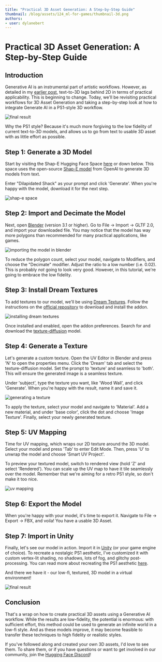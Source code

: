 ```yaml
---
title: "Practical 3D Asset Generation: A Step-by-Step Guide"
thumbnail: /blog/assets/124_ml-for-games/thumbnail-3d.png
authors:
- user: dylanebert
---
```


<h1>Practical 3D Asset Generation: A Step-by-Step Guide</h1>

<!-- {blog_metadata} -->
<!-- {authors} -->

## Introduction

Generative AI is an instrumental part of artistic workflows. However, as detailed in my [earlier post](https://huggingface.co/blog/ml-for-games-3), text-to-3D lags behind 2D in terms of practical applicability. This is beginning to change. Today, we'll be revisiting practical workflows for 3D Asset Generation and taking a step-by-step look at how to integrate Generate AI in a PS1-style 3D workflow.

<img src="https://huggingface.co/datasets/huggingface/documentation-images/resolve/main/blog/124_ml-for-games/3d/result.png" alt="final result"/>

Why the PS1 style? Because it's much more forgiving to the low fidelity of current text-to-3D models, and allows us to go from text to usable 3D asset with as little effort as possible.

## Step 1: Generate a 3D Model

Start by visiting the Shap-E Hugging Face Space [here](https://huggingface.co/spaces/hysts/Shap-E) or down below. This space uses the open-source [Shap-E model](https://github.com/openai/shap-e) from OpenAI to generate 3D models from text.

<gradio-app theme_mode="light" space="hysts/Shap-E"></gradio-app>

Enter "Dilapidated Shack" as your prompt and click 'Generate'. When you're happy with the model, download it for the next step.

<img src="https://huggingface.co/datasets/huggingface/documentation-images/resolve/main/blog/124_ml-for-games/3d/shape.png" alt="shap-e space"/>

## Step 2: Import and Decimate the Model

Next, open [Blender](https://www.blender.org/download/) (version 3.1 or higher). Go to File -> Import -> GLTF 2.0, and import your downloaded file. You may notice that the model has way more polygons than recommended for many practical applications, like games.

<img src="https://huggingface.co/datasets/huggingface/documentation-images/resolve/main/blog/124_ml-for-games/3d/import.png" alt="importing the model in blender"/>

To reduce the polygon count, select your model, navigate to Modifiers, and choose the "Decimate" modifier. Adjust the ratio to a low number (i.e. 0.02). This is probably *not* going to look very good. However, in this tutorial, we're going to embrace the low fidelity.

## Step 3: Install Dream Textures

To add textures to our model, we'll be using [Dream Textures](https://github.com/carson-katri/dream-textures). Follow the instructions on the [official repository](https://github.com/carson-katri/dream-textures) to download and install the addon.

<img src="https://huggingface.co/datasets/huggingface/documentation-images/resolve/main/blog/124_ml-for-games/3d/dreamtextures.png" alt="installing dream textures"/>

Once installed and enabled, open the addon preferences. Search for and download the [texture-diffusion](https://huggingface.co/dream-textures/texture-diffusion) model.

## Step 4: Generate a Texture

Let's generate a custom texture. Open the UV Editor in Blender and press 'N' to open the properties menu. Click the 'Dream' tab and select the texture-diffusion model. Set the prompt to 'texture' and seamless to 'both'. This will ensure the generated image is a seamless texture.

Under 'subject', type the texture you want, like 'Wood Wall', and click 'Generate'. When you're happy with the result, name it and save it.

<img src="https://huggingface.co/datasets/huggingface/documentation-images/resolve/main/blog/124_ml-for-games/3d/generate.png" alt="generating a texture"/>

To apply the texture, select your model and navigate to 'Material'. Add a new material, and under 'base color', click the dot and choose 'Image Texture'. Finally, select your newly generated texture.

## Step 5: UV Mapping

Time for UV mapping, which wraps our 2D texture around the 3D model. Select your model and press 'Tab' to enter Edit Mode. Then, press 'U' to unwrap the model and choose 'Smart UV Project'.

To preview your textured model, switch to rendered view (hold 'Z' and select 'Rendered'). You can scale up the UV map to have it tile seamlessly over the model. Remember that we're aiming for a retro PS1 style, so don't make it too nice.

<img src="https://huggingface.co/datasets/huggingface/documentation-images/resolve/main/blog/124_ml-for-games/3d/uv.png" alt="uv mapping"/>

## Step 6: Export the Model

When you're happy with your model, it's time to export it. Navigate to File -> Export -> FBX, and voila! You have a usable 3D Asset.

## Step 7: Import in Unity

Finally, let's see our model in action. Import it in [Unity](https://unity.com/download) (or your game engine of choice). To recreate a nostalgic PS1 aesthetic, I've customized it with custom vertex-lit shading, no shadows, lots of fog, and glitchy post-processing. You can read more about recreating the PS1 aesthetic [here](https://www.david-colson.com/2021/11/30/ps1-style-renderer.html).

And there we have it - our low-fi, textured, 3D model in a virtual environment!

<img src="https://huggingface.co/datasets/huggingface/documentation-images/resolve/main/blog/124_ml-for-games/3d/result.png" alt="final result"/>

## Conclusion

That's a wrap on how to create practical 3D assets using a Generative AI workflow. While the results are low-fidelity, the potential is enormous: with sufficient effort, this method could be used to generate an infinite world in a low-fi style. And as these models improve, it may become feasible to transfer these techniques to high fidelity or realistic styles.

If you've followed along and created your own 3D assets, I'd love to see them. To share them, or if you have questions or want to get involved in our community, join the [Hugging Face Discord](https://hf.co/join/discord)!